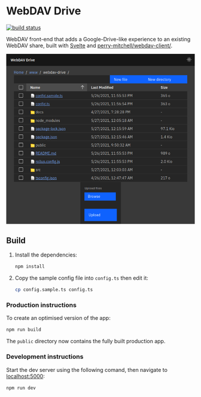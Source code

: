 # WebDAV Drive

[![build status][buildimg]][buildurl]

WebDAV front-end that adds a Google-Drive-like experience to an existing WebDAV share, built with [Svelte](https://svelte.dev) and [perry-mitchell/webdav-client/](https://github.com/perry-mitchell/webdav-client).

![screenshot](./docs/screenshot.png)


## Build

1. Install the dependencies:

    ```bash
    npm install
    ```

2. Copy the sample config file into `config.ts` then edit it:

    ```bash
    cp config.sample.ts config.ts
    ```

### Production instructions

To create an optimised version of the app:

```bash
npm run build
```

The `public` directory now contains the fully built production app.

### Development instructions

Start the dev server using the following comand, then navigate to [localhost:5000](http://localhost:5000):

```bash
npm run dev
```

[buildimg]: https://github.com/club-1/webdav-drive/actions/workflows/build.yml/badge.svg
[buildurl]: https://github.com/club-1/webdav-drive/actions/workflows/build.yml?query=branch%3Amain
